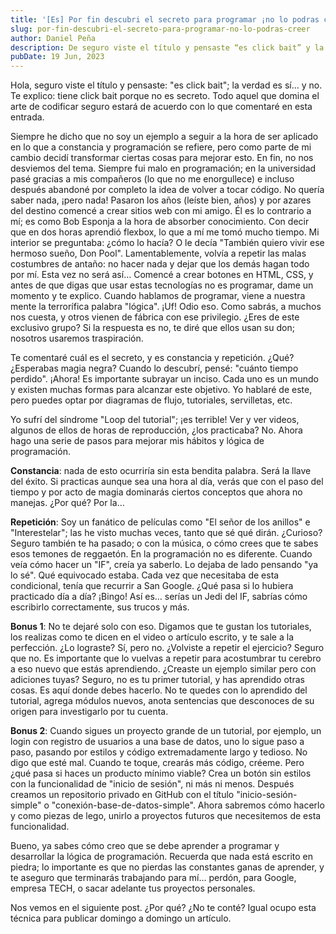 ```yaml
---
title: '[Es] Por fin descubri el secreto para programar ¡no lo podras creer!'
slug: por-fin-descubri-el-secreto-para-programar-no-lo-podras-creer
author: Daniel Peña
description: De seguro viste el título y pensaste “es click bait” y la verdad es sí… y no, te explico, tiene click bait, porque no es secreto, todo aquel que domina el arte de codificar...
pubDate: 19 Jun, 2023
---
```


Hola, seguro viste el título y pensaste: "es click bait"; la verdad es sí… y no. Te explico: tiene click bait porque no es secreto. Todo aquel que domina el arte de codificar seguro estará de acuerdo con lo que comentaré en esta entrada.

Siempre he dicho que no soy un ejemplo a seguir a la hora de ser aplicado en lo que a constancia y programación se refiere, pero como parte de mi cambio decidí transformar ciertas cosas para mejorar esto. En fin, no nos desviemos del tema. Siempre fui malo en programación; en la universidad pasé gracias a mis compañeros (lo que no me enorgullece) e incluso después abandoné por completo la idea de volver a tocar código. No quería saber nada, ¡pero nada! Pasaron los años (leíste bien, años) y por azares del destino comencé a crear sitios web con mi amigo. Él es lo contrario a mí; es como Bob Esponja a la hora de absorber conocimiento. Con decir que en dos horas aprendió flexbox, lo que a mí me tomó mucho tiempo. Mi interior se preguntaba: ¿cómo lo hacía? O le decía "También quiero vivir ese hermoso sueño, Don Pool". Lamentablemente, volvía a repetir las malas costumbres de antaño: no hacer nada y dejar que los demás hagan todo por mí. Esta vez no será así… Comencé a crear botones en HTML, CSS, y antes de que digas que usar estas tecnologías no es programar, dame un momento y te explico. Cuando hablamos de programar, viene a nuestra mente la terrorífica palabra "lógica". ¡Uf! Odio eso. Como sabrás, a muchos nos cuesta, y otros vienen de fábrica con ese privilegio. ¿Eres de este exclusivo grupo? Si la respuesta es no, te diré que ellos usan su don; nosotros usaremos traspiración.

Te comentaré cuál es el secreto, y es constancia y repetición. ¿Qué? ¿Esperabas magia negra? Cuando lo descubrí, pensé: "cuánto tiempo perdido". ¡Ahora! Es importante subrayar un inciso. Cada uno es un mundo y existen muchas formas para alcanzar este objetivo. Yo hablaré de este, pero puedes optar por diagramas de flujo, tutoriales, servilletas, etc.

Yo sufrí del síndrome "Loop del tutorial"; ¡es terrible! Ver y ver videos, algunos de ellos de horas de reproducción, ¿los practicaba? No. Ahora hago una serie de pasos para mejorar mis hábitos y lógica de programación.

**Constancia**: nada de esto ocurriría sin esta bendita palabra. Será la llave del éxito. Si practicas aunque sea una hora al día, verás que con el paso del tiempo y por acto de magia dominarás ciertos conceptos que ahora no manejas. ¿Por qué? Por la…

**Repetición**: Soy un fanático de películas como "El señor de los anillos" e "Interestelar"; las he visto muchas veces, tanto que sé qué dirán. ¿Curioso? Seguro también te ha pasado; o con la música, o cómo crees que te sabes esos temones de reggaetón. En la programación no es diferente. Cuando veía cómo hacer un "IF", creía ya saberlo. Lo dejaba de lado pensando "ya lo sé". Qué equivocado estaba. Cada vez que necesitaba de esta condicional, tenía que recurrir a San Google. ¿Qué pasa si lo hubiera practicado día a día? ¡Bingo! Así es… serías un Jedi del IF, sabrías cómo escribirlo correctamente, sus trucos y más.

**Bonus 1**: No te dejaré solo con eso. Digamos que te gustan los tutoriales, los realizas como te dicen en el video o artículo escrito, y te sale a la perfección. ¿Lo lograste? Sí, pero no. ¿Volviste a repetir el ejercicio? Seguro que no. Es importante que lo vuelvas a repetir para acostumbrar tu cerebro a eso nuevo que estás aprendiendo. ¿Creaste un ejemplo similar pero con adiciones tuyas? Seguro, no es tu primer tutorial, y has aprendido otras cosas. Es aquí donde debes hacerlo. No te quedes con lo aprendido del tutorial, agrega módulos nuevos, anota sentencias que desconoces de su origen para investigarlo por tu cuenta.

**Bonus 2**: Cuando sigues un proyecto grande de un tutorial, por ejemplo, un login con registro de usuarios a una base de datos, uno lo sigue paso a paso, pasando por estilos y código extremadamente largo y tedioso. No digo que esté mal. Cuando te toque, crearás más código, créeme. Pero ¿qué pasa si haces un producto mínimo viable? Crea un botón sin estilos con la funcionalidad de "inicio de sesión", ni más ni menos. Después creamos un repositorio privado en GitHub con el título "inicio-sesión-simple" o "conexión-base-de-datos-simple". Ahora sabremos cómo hacerlo y como piezas de lego, unirlo a proyectos futuros que necesitemos de esta funcionalidad.

Bueno, ya sabes cómo creo que se debe aprender a programar y desarrollar la lógica de programación. Recuerda que nada está escrito en piedra; lo importante es que no pierdas las constantes ganas de aprender, y te aseguro que terminarás trabajando para mí… perdón, para Google, empresa TECH, o sacar adelante tus proyectos personales.

Nos vemos en el siguiente post. ¿Por qué? ¿No te conté? Igual ocupo esta técnica para publicar domingo a domingo un artículo.